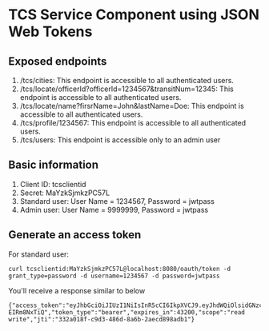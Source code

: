 # TCS Service Component using JSON Web Tokens

## Exposed endpoints
1. /tcs/cities: This endpoint is accessible to all authenticated users.
2. /tcs/locate/officerId?officerId=1234567&transitNum=12345: This endpoint is accessible to all authenticated users.
3. /tcs/locate/name?firsrName=John&lastName=Doe: This endpoint is accessible to all authenticated users.
4. /tcs/profile/1234567: This endpoint is accessible to all authenticated users.
5. /tcs/users: This endpoint is accessible only to an admin user

## Basic information
1. Client ID: tcsclientid
2. Secret: MaYzkSjmkzPC57L
3. Standard user: User Name = 1234567, Password = jwtpass
4. Admin user: User Name = 9999999, Password = jwtpass

## Generate an access token
For standard user:
```shell
curl tcsclientid:MaYzkSjmkzPC57L@localhost:8080/oauth/token -d grant_type=password -d username=1234567 -d password=jwtpass
```
You'll receive a response similar to below
```shell
{"access_token":"eyJhbGciOiJIUzI1NiIsInR5cCI6IkpXVCJ9.eyJhdWQiOlsidGNzcmVzb3VyY2VzaWQiXSwidXNlcl9uYW1lIjoiMTIzNDU2NyIsInNjb3BlIjpbInJlYWQiLCJ3cml0ZSJdLCJleHAiOjE1MDQ2NjM3NjQsImF1dGhvcml0aWVzIjpbIlNUQU5EQVJEX1VTRVIiXSwianRpIjoiMzMyYTAxOGYtYzlkMy00ODZkLThhNmItMmFlY2Q4OThhZGIxIiwiY2xpZW50X2lkIjoidGNzY2xpZW50aWQifQ.tMt6O_b3Jn_Rjowvd1P1NuygOiq_wh_x-EIRm8NxTiQ","token_type":"bearer","expires_in":43200,"scope":"read write","jti":"332a018f-c9d3-486d-8a6b-2aecd898adb1"}
```
